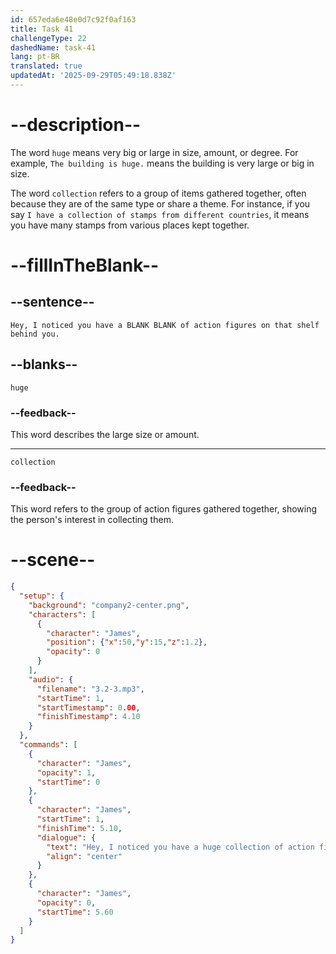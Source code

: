 ```yaml
---
id: 657eda6e48e0d7c92f0af163
title: Task 41
challengeType: 22
dashedName: task-41
lang: pt-BR
translated: true
updatedAt: '2025-09-29T05:49:18.838Z'
---
```


<!-- (Audio) James: Hey, I noticed you have a huge collection of action figures on that shelf behind you. -->

# --description--

The word `huge` means very big or large in size, amount, or degree. For example, `The building is huge.` means the building is very large or big in size.

The word `collection` refers to a group of items gathered together, often because they are of the same type or share a theme. For instance, if you say `I have a collection of stamps from different countries`, it means you have many stamps from various places kept together.

# --fillInTheBlank--

## --sentence--

`Hey, I noticed you have a BLANK BLANK of action figures on that shelf behind you.`

## --blanks--

`huge`

### --feedback--

This word describes the large size or amount.

---

`collection`

### --feedback--

This word refers to the group of action figures gathered together, showing the person's interest in collecting them.

# --scene--

```json
{
  "setup": {
    "background": "company2-center.png",
    "characters": [
      {
        "character": "James",
        "position": {"x":50,"y":15,"z":1.2},
        "opacity": 0
      }
    ],
    "audio": {
      "filename": "3.2-3.mp3",
      "startTime": 1,
      "startTimestamp": 0.00,
      "finishTimestamp": 4.10
    }
  },
  "commands": [
    {
      "character": "James",
      "opacity": 1,
      "startTime": 0
    },
    {
      "character": "James",
      "startTime": 1,
      "finishTime": 5.10,
      "dialogue": {
        "text": "Hey, I noticed you have a huge collection of action figures on that shelf behind you.",
        "align": "center"
      }
    },
    {
      "character": "James",
      "opacity": 0,
      "startTime": 5.60
    }
  ]
}
```

